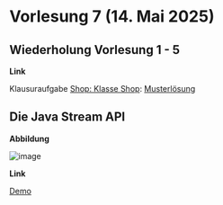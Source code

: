 # Vorlesung 7 (14. Mai 2025)

## Wiederholung Vorlesung 1 - 5

**Link**

Klausuraufgabe [Shop: Klasse Shop](https://jappuccini.github.io/java-docs/production/exam-exercises/exam-exercises-java2/class-diagrams/shop): [Musterlösung](https://github.com/appenmaier/java_wwibe224/blob/main/src/main/java/main/X05_Shop.java)

## Die Java Stream API

**Abbildung**

![image](https://github.com/user-attachments/assets/0dbfd641-d87a-4c8d-9514-f16fa2eec7aa)

**Link**

[Demo](https://github.com/appenmaier/java_wwibe224/blob/main/src/main/java/main/D36_JavaStreamApi.java)

